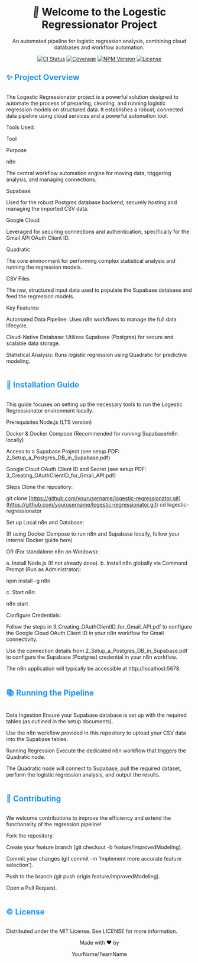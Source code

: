 <style>
/* GitHub often strips <style> tags, but sometimes allows them within
the README's HTML blocks. This approach uses inline styles, which
are generally more reliable for simple effects like transitions.
/
.main-heading {
display: inline-block;
color: #4CAF50; / Primary color */
text-shadow: 2px 2px 4px rgba(0, 0, 0, 0.1);
transition: transform 0.3s ease-in-out, color 0.3s ease;
}

.main-heading:hover {
color: #FF5722; /* Accent color on hover /
transform: scale(1.05); / Zoom in effect */
}

.sub-heading {
display: inline-block;
color: #2196F3; /* Secondary color */
transition: transform 0.2s ease, opacity 0.2s ease;
}

.sub-heading:hover {
opacity: 0.8;
transform: translateX(5px); /* Slide effect */
}

/* Simple animation for the badge/icon section */
.icon-rotate {
display: inline-block;
transition: transform 0.5s ease;
}

.icon-rotate:hover {
transform: rotate(10deg) scale(1.1);
}

.waving-hand {
animation-name: wave-animation;
animation-duration: 2.5s;
animation-iteration-count: infinite;
transform-origin: 70% 70%;
display: inline-block;
}

@keyframes wave-animation {
0%   { transform: rotate( 0.0deg) }
10%  { transform: rotate(14.0deg) }  /* one wave /
20%  { transform: rotate(-8.0deg) }
30%  { transform: rotate(14.0deg) }
40%  { transform: rotate(-4.0deg) }
50%  { transform: rotate(10.0deg) }
60%  { transform: rotate( 0.0deg) }  / end wave */
100% { transform: rotate( 0.0deg) }
}
</style>

<div align="center">
<!-- Main Animated Heading -->
<h1 class="main-heading">
<span class="waving-hand">👋</span> Welcome to the Logestic Regressionator Project
</h1>
<p>An automated pipeline for logistic regression analysis, combining cloud databases and workflow automation.</p>
</div>

<div align="center">
<!-- Animated Badges/Icons - Using Google Search for badge sources due to previous file modification -->
<a href="https://www.google.com/search?q=https://github.com/yourusername/yourrepo/actions" target="_blank" class="icon-rotate">
<img alt="CI Status" src="https://www.google.com/search?q=https://img.shields.io/github/actions/workflow/status/yourusername/yourrepo/ci.yml%3Fstyle%3Dfor-the-badge%26labelColor%3D24292e%26color%3D4CAF50">
</a>
<a href="https://www.google.com/search?q=https://codecov.io/gh/yourusername/yourrepo" target="_blank" class="icon-rotate">
<img alt="Coverage" src="https://www.google.com/search?q=https://img.shields.io/codecov/c/github/yourusername/yourrepo%3Fstyle%3Dfor-the-badge%26labelColor%3D24292e%26color%3DFF5722">
</a>
<a href="https://www.google.com/search?q=https://www.npmjs.com/package/futurestack-package" target="_blank" class="icon-rotate">
<img alt="NPM Version" src="https://www.google.com/search?q=https://img.shields.io/npm/v/futurestack-package%3Fstyle%3Dfor-the-badge%26labelColor%3D24292e%26color%3D2196F3">
</a>
<a href="#installation" class="icon-rotate">
<img alt="License" src="https://www.google.com/search?q=https://img.shields.io/github/license/yourusername/yourrepo%3Fstyle%3Dfor-the-badge%26labelColor%3D24292e%26color%3D9C27B0">
</a>
</div>

<h2 class="sub-heading" id="project-overview">
✨ Project Overview
</h2>

The Logestic Regressionator project is a powerful solution designed to automate the process of preparing, cleaning, and running logistic regression models on structured data. It establishes a robust, connected data pipeline using cloud services and a powerful automation tool.

Tools Used:

Tool

Purpose

n8n

The central workflow automation engine for moving data, triggering analysis, and managing connections.

Supabase

Used for the robust Postgres database backend, securely hosting and managing the imported CSV data.

Google Cloud

Leveraged for securing connections and authentication, specifically for the Gmail API OAuth Client ID.

Quadratic

The core environment for performing complex statistical analysis and running the regression models.

CSV Files

The raw, structured input data used to populate the Supabase database and feed the regression models.

Key Features:

Automated Data Pipeline: Uses n8n workflows to manage the full data lifecycle.

Cloud-Native Database: Utilizes Supabase (Postgres) for secure and scalable data storage.

Statistical Analysis: Runs logistic regression using Quadratic for predictive modeling.

<h2 class="sub-heading" id="installation">
🚀 Installation Guide
</h2>

This guide focuses on setting up the necessary tools to run the Logestic Regressionator environment locally.

Prerequisites
Node.js (LTS version)

Docker & Docker Compose (Recommended for running Supabase/n8n locally)

Access to a Supabase Project (see setup PDF: 2_Setup_a_Postgres_DB_in_Supabase.pdf)

Google Cloud OAuth Client ID and Secret (see setup PDF: 3_Creating_OAuthClientID_for_Gmail_API.pdf)

Steps
Clone the repository:

git clone [https://github.com/yourusername/logestic-regressionator.git](https://github.com/yourusername/logestic-regressionator.git)
cd logestic-regressionator

Set up Local n8n and Database:

(If using Docker Compose to run n8n and Supabase locally, follow your internal Docker guide here)

OR (For standalone n8n on Windows):

a. Install Node.js (If not already done).
b. Install n8n globally via Command Prompt (Run as Administrator):

npm install -g n8n

c. Start n8n:

n8n start

Configure Credentials:

Follow the steps in 3_Creating_OAuthClientID_for_Gmail_API.pdf to configure the Google Cloud OAuth Client ID in your n8n workflow for Gmail connectivity.

Use the connection details from 2_Setup_a_Postgres_DB_in_Supabase.pdf to configure the Supabase (Postgres) credential in your n8n workflow.

The n8n application will typically be accessible at http://localhost:5678.

<h2 class="sub-heading" id="usage">
📚 Running the Pipeline
</h2>

Data Ingestion
Ensure your Supabase database is set up with the required tables (as outlined in the setup documents).

Use the n8n workflow provided in this repository to upload your CSV data into the Supabase tables.

Running Regression
Execute the dedicated n8n workflow that triggers the Quadratic node.

The Quadratic node will connect to Supabase, pull the required dataset, perform the logistic regression analysis, and output the results.

<h2 class="sub-heading" id="contributing">
🤝 Contributing
</h2>

We welcome contributions to improve the efficiency and extend the functionality of the regression pipeline!

Fork the repository.

Create your feature branch (git checkout -b feature/ImprovedModeling).

Commit your changes (git commit -m 'Implement more accurate feature selection').

Push to the branch (git push origin feature/ImprovedModeling).

Open a Pull Request.

<h2 class="sub-heading" id="license">
© License
</h2>

Distributed under the MIT License. See LICENSE for more information.

<div align="center">
<p>Made with ❤️ by 

YourName/TeamName
</p>
</div>
